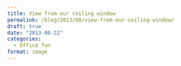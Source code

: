 ```yaml
---
title: View from our ceiling window
permalink: /blog/2013/08/view-from-our-ceiling-window/
draft: true
date: "2013-08-22"
categories:
  - Office fun
format: image
---
```

